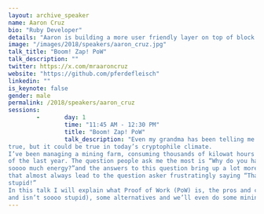 ```yaml
---
layout: archive_speaker
name: Aaron Cruz
bio: "Ruby Developer"
details: "Aaron is building a more user friendly layer on top of block chain projects. He is an Elixir programmer and crypto mining farm manager. He loves nyama choma and wants to eat it right now."
image: "/images/2018/speakers/aaron_cruz.jpg"
talk_title: "Boom! Zap! PoW"
talk_description: ""
twitter: https://x.com/mraaroncruz
website: "https://github.com/pferdefleisch"
linkedin: ""
is_keynote: false
gender: male
permalink: /2018/speakers/aaron_cruz
sessions:
        -       day: 1
                time: "11:45 AM - 12:30 PM"
                title: "Boom! Zap! PoW"
                talk_description: "Even my grandma has been telling me about “The Blockchain”lately. Well, that’s not
true, but it could be true in today’s cryptophile climate.
I’ve been managing a mining farm, consuming thousands of kilowat hours for most
of the last year. The question people ask me the most is “Why do you have to use
soooo much energy?”and the answers to this question bring up a lot more question s
that almost always lead to the question asker frustratingly saying “That’s soooo
stupid!”
In this talk I will explain what Proof of Work (PoW) is, the pros and cons (i.e why it is
and isn’t soooo stupid), some alternatives and we’ll even do some mining in Ruby!"
---
```

